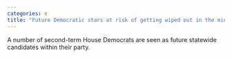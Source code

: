 ```yaml
---
categories: e
title: "Future Democratic stars at risk of getting wiped out in the midterms"
---
```

A number of second-term House Democrats are seen as future statewide candidates within their party.